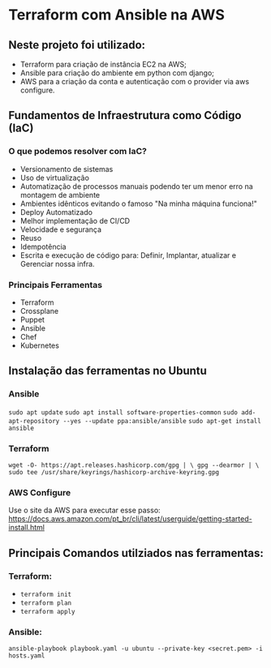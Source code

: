 # Terraform com Ansible na AWS

## Neste projeto foi utilizado:
- Terraform para criação de instância EC2 na AWS;
- Ansible para criação do ambiente em python com django;
- AWS para a criação da conta e autenticação com o provider via aws configure.

## Fundamentos de Infraestrutura como Código (IaC) 
### O que podemos resolver com IaC?

- Versionamento de sistemas
- Uso de virtualização 
- Automatização de processos manuais podendo ter um menor erro na montagem de ambiente
- Ambientes idênticos evitando o famoso "Na minha máquina funciona!"
- Deploy Automatizado
- Melhor implementação de CI/CD
- Velocidade e segurança
- Reuso
- Idempotência
- Escrita e execução de código para: Definir, Implantar, atualizar e Gerenciar nossa infra.
### Principais Ferramentas

- Terraform 
- Crossplane
- Puppet
- Ansible
- Chef
- Kubernetes

## Instalação das ferramentas no Ubuntu

### Ansible


`sudo apt update`
`sudo apt install software-properties-common`
`sudo add-apt-repository --yes --update ppa:ansible/ansible`
`sudo apt-get install ansible`


### Terraform
`
wget -O- https://apt.releases.hashicorp.com/gpg | \
gpg --dearmor | \
sudo tee /usr/share/keyrings/hashicorp-archive-keyring.gpg
`
### AWS Configure

Use o site da AWS para executar esse passo:
https://docs.aws.amazon.com/pt_br/cli/latest/userguide/getting-started-install.html

## Principais Comandos utilziados nas ferramentas:
### Terraform:
- `terraform init `
- `terraform plan `
- `terraform apply `

### Ansible:
`ansible-playbook playbook.yaml -u ubuntu --private-key <secret.pem> -i hosts.yaml`